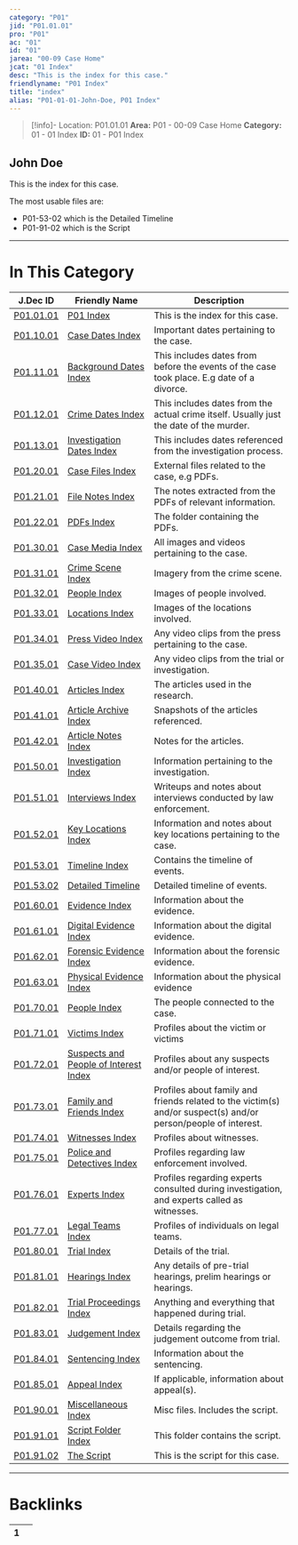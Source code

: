 ```yaml
---
category: "P01"
jid: "P01.01.01"
pro: "P01"
ac: "01"
id: "01"
jarea: "00-09 Case Home"
jcat: "01 Index"
desc: "This is the index for this case."
friendlyname: "P01 Index"
title: "index"
alias: "P01-01-01-John-Doe, P01 Index"
---
```

>[!info]- Location: P01.01.01
>**Area:** P01 - 00-09 Case Home
>**Category:** 01 - 01 Index
>**ID:** 01 - P01 Index

## John Doe

This is the index for this case.

The most usable files are:
- P01-53-02 which is the Detailed Timeline
- P01-91-02 which is the Script 

 

---
# In This Category

| J.Dec ID                                                                                      | Friendly Name                                                                                                             | Description                                                                                                    |
| --------------------------------------------------------------------------------------------- | ------------------------------------------------------------------------------------------------------------------------- | -------------------------------------------------------------------------------------------------------------- |
| [P01.01.01](index.md)                                                    | [P01 Index](index.md)                                                                                | This is the index for this case.                                                                               |
| [P01.10.01](./10-to-19-Case-Dates/index.md)                                | [Case Dates Index](./10-to-19-Case-Dates/index.md)                                                     | Important dates pertaining to the case.                                                                        |
| [P01.11.01](./10-to-19-Case-Dates/11-Background-Dates/index.md)            | [Background Dates Index](./10-to-19-Case-Dates/11-Background-Dates/index.md)                           | This includes dates from before the events of the case took place. E.g date of a divorce.                      |
| [P01.12.01](./10-to-19-Case-Dates/12-Crime-Dates/index.md)                 | [Crime Dates Index](./10-to-19-Case-Dates/12-Crime-Dates/index.md)                                     | This includes dates from the actual crime itself. Usually just the date of the murder.                         |
| [P01.13.01](./10-to-19-Case-Dates/13-Investigation-Dates/index.md)         | [Investigation Dates Index](./10-to-19-Case-Dates/13-Investigation-Dates/index.md)                     | This includes dates referenced from the investigation process.                                                 |
| [P01.20.01](./20-to-29-Case-Files/index.md)                                | [Case Files Index](./20-to-29-Case-Files/index.md)                                                     | External files related to the case, e.g PDFs.                                                                  |
| [P01.21.01](./20-to-29-Case-Files/21-File-Notes/index.md)                  | [File Notes Index](./20-to-29-Case-Files/21-File-Notes/index.md)                                       | The notes extracted from the PDFs of relevant information.                                                     |
| [P01.22.01](./20-to-29-Case-Files/22-PDFs/index.md)                        | [PDFs Index](./20-to-29-Case-Files/22-PDFs/index.md)                                                   | The folder containing the PDFs.                                                                                |
| [P01.30.01](./30-to-39-Case-Media/index.md)                                | [Case Media Index](./30-to-39-Case-Media/index.md)                                                     | All images and videos pertaining to the case.                                                                  |
| [P01.31.01](./30-to-39-Case-Media/31-Crime-Scene/index.md)                 | [Crime Scene Index](./30-to-39-Case-Media/31-Crime-Scene/index.md)                                     | Imagery from the crime scene.                                                                                  |
| [P01.32.01](./30-to-39-Case-Media/32-People/index.md)                      | [People Index](./30-to-39-Case-Media/32-People/index.md)                                               | Images of people involved.                                                                                     |
| [P01.33.01](./30-to-39-Case-Media/33-Locations/index.md)                   | [Locations Index](./30-to-39-Case-Media/33-Locations/index.md)                                         | Images of the locations involved.                                                                              |
| [P01.34.01](./30-to-39-Case-Media/34-Press-Video/index.md)                 | [Press Video Index](./30-to-39-Case-Media/34-Press-Video/index.md)                                     | Any video clips from the press pertaining to the case.                                                         |
| [P01.35.01](./30-to-39-Case-Media/35-Case-Video/index.md)                  | [Case Video Index](./30-to-39-Case-Media/35-Case-Video/index.md)                                       | Any video clips from the trial or investigation.                                                               |
| [P01.40.01](./40-to-49-Articles/index.md)                                  | [Articles Index](./40-to-49-Articles/index.md)                                                         | The articles used in the research.                                                                             |
| [P01.41.01](./40-to-49-Articles/41-Article-Archive/index.md)               | [Article Archive Index](./40-to-49-Articles/41-Article-Archive/index.md)                               | Snapshots of the articles referenced.                                                                          |
| [P01.42.01](./40-to-49-Articles/42-Article-Notes/index.md)                 | [Article Notes Index](./40-to-49-Articles/42-Article-Notes/index.md)                                   | Notes for the articles.                                                                                        |
| [P01.50.01](./50-to-59-Investigation/index.md)                             | [Investigation Index](./50-to-59-Investigation/index.md)                                               | Information pertaining to the investigation.                                                                   |
| [P01.51.01](./50-to-59-Investigation/51-Interviews/index.md)               | [Interviews Index](./50-to-59-Investigation/51-Interviews/index.md)                                    | Writeups and notes about interviews conducted by law enforcement.                                              |
| [P01.52.01](./50-to-59-Investigation/52-Key-Locations/index.md)            | [Key Locations Index](./50-to-59-Investigation/52-Key-Locations/index.md)                              | Information and notes about key locations pertaining to the case.                                              |
| [P01.53.01](./50-to-59-Investigation/53-Timeline/index.md)                 | [Timeline Index](./50-to-59-Investigation/53-Timeline/index.md)                                        | Contains the timeline of events.                                                                               |
| [P01.53.02](./50-to-59-Investigation/53-Timeline/02-Detailed-Timeline.md)  | [Detailed Timeline](./50-to-59-Investigation/53-Timeline/02-Detailed-Timeline.md)                      | Detailed timeline of events.                                                                                   |
| [P01.60.01](./60-to-69-Evidence/index.md)                                  | [Evidence Index](./60-to-69-Evidence/index.md)                                                         | Information about the evidence.                                                                                |
| [P01.61.01](./60-to-69-Evidence/61-Digital/index.md)                       | [Digital Evidence Index](./60-to-69-Evidence/61-Digital/index.md)                                      | Information about the digital evidence.                                                                        |
| [P01.62.01](./60-to-69-Evidence/62-Forensic/index.md)                      | [Forensic Evidence Index](./60-to-69-Evidence/62-Forensic/index.md)                                    | Information about the forensic evidence.                                                                       |
| [P01.63.01](./60-to-69-Evidence/63-Physical/index.md)                      | [Physical Evidence Index](./60-to-69-Evidence/63-Physical/index.md)                                    | Information about the physical evidence                                                                        |
| [P01.70.01](./70-to-79-People/index.md)                                    | [People Index](./70-to-79-People/index.md)                                                             | The people connected to the case.                                                                              |
| [P01.71.01](./70-to-79-People/71-Victims/index.md)                         | [Victims Index](./70-to-79-People/71-Victims/index.md)                                                 | Profiles about the victim or victims                                                                           |
| [P01.72.01](./70-to-79-People/72-Suspects-and-People-of-Interest/index.md) | [Suspects and People of Interest Index](./70-to-79-People/72-Suspects-and-People-of-Interest/index.md) | Profiles about any suspects and/or people of interest.                                                         |
| [P01.73.01](./70-to-79-People/73-Family-and-Friends/index.md)              | [Family and Friends Index](./70-to-79-People/73-Family-and-Friends/index.md)                           | Profiles about family and friends related to the victim(s) and/or suspect(s) and/or person/people of interest. |
| [P01.74.01](./70-to-79-People/74-Witnesses/index.md)                       | [Witnesses Index](./70-to-79-People/74-Witnesses/index.md)                                             | Profiles about witnesses.                                                                                      |
| [P01.75.01](./70-to-79-People/75-Police-and-Detectives/index.md)           | [Police and Detectives Index](./70-to-79-People/75-Police-and-Detectives/index.md)                     | Profiles regarding law enforcement involved.                                                                   |
| [P01.76.01](./70-to-79-People/76-Experts/index.md)                         | [Experts Index](./70-to-79-People/76-Experts/index.md)                                                 | Profiles regarding experts consulted during investigation, and experts called as witnesses.                    |
| [P01.77.01](./70-to-79-People/77-Legal-Teams/index.md)                     | [Legal Teams Index](./70-to-79-People/77-Legal-Teams/index.md)                                         | Profiles of individuals on legal teams.                                                                        |
| [P01.80.01](./80-to-89-Trial/index.md)                                     | [Trial Index](./80-to-89-Trial/index.md)                                                               | Details of the trial.                                                                                          |
| [P01.81.01](./80-to-89-Trial/81-Hearings/index.md)                         | [Hearings Index](./80-to-89-Trial/81-Hearings/index.md)                                                | Any details of pre-trial hearings, prelim hearings or hearings.                                                |
| [P01.82.01](./80-to-89-Trial/82-Trial-Proceedings/index.md)                | [Trial Proceedings Index](./80-to-89-Trial/82-Trial-Proceedings/index.md)                              | Anything and everything that happened during trial.                                                            |
| [P01.83.01](./80-to-89-Trial/83-Judgement/index.md)                        | [Judgement Index](./80-to-89-Trial/83-Judgement/index.md)                                              | Details regarding the judgement outcome from trial.                                                            |
| [P01.84.01](./80-to-89-Trial/84-Sentencing/index.md)                       | [Sentencing Index](./80-to-89-Trial/84-Sentencing/index.md)                                            | Information about the sentencing.                                                                              |
| [P01.85.01](./80-to-89-Trial/85-Appeal/index.md)                           | [Appeal Index](./80-to-89-Trial/85-Appeal/index.md)                                                    | If applicable, information about appeal(s).                                                                    |
| [P01.90.01](./90-to-99-Miscellaneous/index.md)                             | [Miscellaneous Index](./90-to-99-Miscellaneous/index.md)                                               | Misc files. Includes the script.                                                                               |
| [P01.91.01](./90-to-99-Miscellaneous/91-Script/index.md)                   | [Script Folder Index](./90-to-99-Miscellaneous/91-Script/index.md)                                     | This folder contains the script.                                                                               |
| [P01.91.02](./90-to-99-Miscellaneous/91-Script/92-The-Script.md)           | [The Script](./90-to-99-Miscellaneous/91-Script/92-The-Script.md)                                      | This is the script for this case.                                                                              |


---
# Backlinks
<div><table class="dataview table-view-table"><thead class="table-view-thead"><tr class="table-view-tr-header"><th class="table-view-th"><span></span><span class="dataview small-text">1</span></th><th class="table-view-th"><span></span></th></tr></thead><tbody class="table-view-tbody"></tbody></table></div>